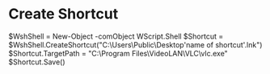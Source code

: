 # Create Shortcut

$WshShell = New-Object -comObject WScript.Shell $Shortcut = $WshShell.CreateShortcut\("C:\Users\Public\Desktop\'name of shortcut'.lnk"\) $Shortcut.TargetPath = "C:\Program Files\VideoLAN\VLC\vlc.exe" $Shortcut.Save\(\)


